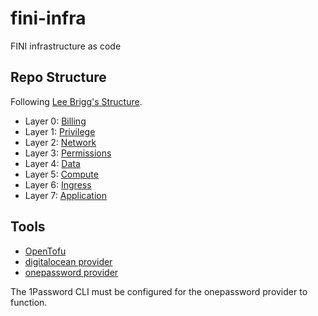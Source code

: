 # fini-infra

FINI infrastructure as code

## Repo Structure

Following [Lee Brigg's Structure](https://leebriggs.co.uk/blog/2023/08/17/structuring-iac).

- Layer 0: [Billing](l0_billing)
- Layer 1: [Privilege](l1_privilege)
- Layer 2: [Network](l2_network)
- Layer 3: [Permissions](l3_permissions)
- Layer 4: [Data](l4_data)
- Layer 5: [Compute](l5_compute)
- Layer 6: [Ingress](l6_ingress)
- Layer 7: [Application](l7_application)

## Tools

- [OpenTofu](https://opentofu.org/)
- [digitalocean provider](https://search.opentofu.org/provider/opentofu/digitalocean/latest)
- [onepassword provider](https://developer.1password.com/docs/terraform/)

The 1Password CLI must be configured for the onepassword provider to function.
